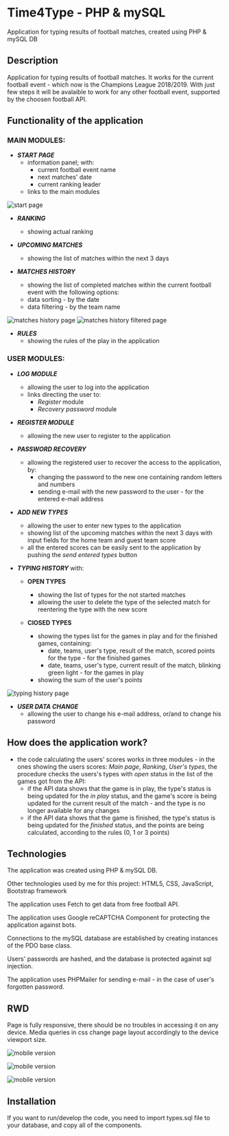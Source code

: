 # Time4Type - PHP & mySQL
Application for typing results of football matches, created using PHP & mySQL DB

## Description
Application for typing results of football matches. It works for the current football event - which now is the Champions League 2018/2019. With just few steps it will be avalaible to work for any other football event, supported by the choosen football API.

## Functionality of the application

### MAIN MODULES:

* **_START PAGE_**
  - information panel; with:
    - current football event name
    - next matches' date
    - current ranking leader
  - links to the main modules

![start page](https://zapodaj.net/images/6b32868843681.jpg "start page")

* **_RANKING_**
  - showing actual ranking

* **_UPCOMING MATCHES_**
  - showing the list of matches within the next 3 days

* **_MATCHES HISTORY_**
  - showing the list of completed matches within the current football event
  with the following options:
  - data sorting - by the date
  - data filtering - by the team name

![matches history page](https://zapodaj.net/images/75f535a26f950.jpg "matches history")
![matches history filtered page](https://zapodaj.net/images/84e46b48b16ba.jpg "matches history filtered")

* **_RULES_**
  - showing the rules of the play in the application


### USER MODULES:

* **_LOG MODULE_**
  - allowing the user to log into the application
  - links directing the user to:
    - _Register_ module
    - _Recovery password_ module

* **_REGISTER MODULE_**
  - allowing the new user to register to the application

* **_PASSWORD RECOVERY_**
  - allowing the registered user to recover the access to the application, by:
    - changing the password to the new one containing random letters and numbers
    - sending e-mail with the new password to the user - for the entered e-mail address

* **_ADD NEW TYPES_**
  - allowing the user to enter new types to the application
  - showing list of the upcoming matches within the next 3 days with input fields for the home team and guest team score
  - all the entered scores can be easily sent to the application by pushing the _send entered types_ button

* **_TYPING HISTORY_** with:

  - **OPEN TYPES**
    - showing the list of types for the not started matches
    - allowing the user to delete the type of the selected match for reentering the type with the new score

  - **ClOSED TYPES**
    - showing the types list for the games in play and for the finished games, containing:
      - date, teams, user's type, result of the match, scored points for the type - for the finished games
      - date, teams, user's type, current result of the match, blinking green light - for the games in play
    - showing the sum of the user's points

![typing history page](https://zapodaj.net/images/eb6531253a4f0.jpg "typing history page")

* **_USER DATA CHANGE_**
  - allowing the user to change his e-mail address, or/and to change his password 


## How does the application work?

  - the code calculating the users' scores works in three modules - in the ones showing the users scores: _Main page_, _Ranking_, _User's types_, the procedure checks the users's types with _open_ status in the list of the games got from the API: 
    - if the API data shows that the game is in play, the type's status is being updated for the _in play_ status, and the game's score is being updated for the current result of the match - and the type is no longer available for any changes
    - if the API data shows that the game is finished, the type's status is being updated for the _finished_ status, and the points are being calculated, according to the rules (0, 1 or 3 points)


## Technologies

The application was created using PHP & mySQL DB.

Other technologies used by me for this project: HTML5, CSS, JavaScript, Bootstrap framework

The application uses Fetch to get data from free football API. 

The application uses Google reCAPTCHA Component for protecting the application against bots.

Connections to the mySQL database are established by creating instances of the PDO base class.

Users' passwords are hashed, and the database is protected against sql injection.

The application uses PHPMailer for sending e-mail - in the case of user's forgotten password.

## RWD

Page is fully responsive, there should be no troubles in accessing it on any device. Media queries in css change page layout accordingly to the device viewport size.

![mobile version](https://zapodaj.net/images/06dafc11d547f.jpg "mobile version")

![mobile version](https://zapodaj.net/images/5952dc214b9fc.jpg "mobile version")

![mobile version](https://zapodaj.net/images/d1a6cfcb5908c.jpg "mobile version")

## Installation

If you want to run/develop the code, you need to import types.sql file to your database, and copy all of the components.


